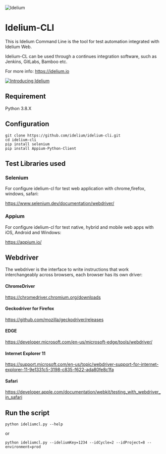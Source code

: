 ![Idelium](https://idelium.io/assets/images/idelium.png)

# Idelium-CLI

This is Idelium Command Line is the tool for test automation integrated with Idelium Web.

Idelium-CL can be used through a continues integration software, such as Jenkins, GitLabs, Bamboo etc.

For more info: https://idelium.io

[![Introducing Idelium](https://img.youtube.com/vi/nGe3c_CU0NQ/0.jpg)](https://youtu.be/nGe3c_CU0NQ)

## Requirement

Python 3.8.X

## Configuration

```
git clone https://github.com/idelium/idelium-cli.git
cd idelium-cli
pip install selenium
pip install Appium-Python-Client
```

## Test Libraries used

### Selenium

For configure idelium-cl for test web application with chrome,firefox, windows, safari:

https://www.selenium.dev/documentation/webdriver/

### Appium

For configure idelium-cl for test native, hybrid and mobile web apps with iOS, Android and Windows:

https://appium.io/

## Webdriver

The webdriver is the interface to write instructions that work interchangeably across browsers, each browser has its own driver:

#### ChromeDriver

https://chromedriver.chromium.org/downloads

#### Geckodriver for Firefox

https://github.com/mozilla/geckodriver/releases

#### EDGE

https://developer.microsoft.com/en-us/microsoft-edge/tools/webdriver/

#### Internet Explorer 11

https://support.microsoft.com/en-us/topic/webdriver-support-for-internet-explorer-11-9e1331c5-3198-c835-f622-ada80fe8c1fa

#### Safari

https://developer.apple.com/documentation/webkit/testing_with_webdriver_in_safari

## Run the script

```
python ideliumcl.py	--help
```

or

```
python ideliumcl.py --ideliumKey=1234 --idCycle=2 --idProject=8 --environment=prod
```